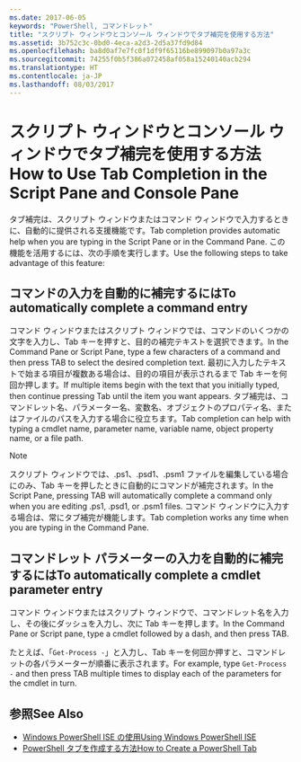 ```yaml
---
ms.date: 2017-06-05
keywords: "PowerShell, コマンドレット"
title: "スクリプト ウィンドウとコンソール ウィンドウでタブ補完を使用する方法"
ms.assetid: 3b752c3c-0bd0-4eca-a2d3-2d5a37fd9d84
ms.openlocfilehash: ba8d0af7e7fc0f1df9f65116be899097b0a97a3c
ms.sourcegitcommit: 74255f0b5f386a072458af058a15240140acb294
ms.translationtype: HT
ms.contentlocale: ja-JP
ms.lasthandoff: 08/03/2017
---
```

# <a name="how-to-use-tab-completion-in-the-script-pane-and-console-pane"></a><span data-ttu-id="f3bb6-103">スクリプト ウィンドウとコンソール ウィンドウでタブ補完を使用する方法</span><span class="sxs-lookup"><span data-stu-id="f3bb6-103">How to Use Tab Completion in the Script Pane and Console Pane</span></span>
<span data-ttu-id="f3bb6-104">タブ補完は、スクリプト ウィンドウまたはコマンド ウィンドウで入力するときに、自動的に提供される支援機能です。</span><span class="sxs-lookup"><span data-stu-id="f3bb6-104">Tab completion provides automatic help when you are typing in the Script Pane or in the Command Pane.</span></span> <span data-ttu-id="f3bb6-105">この機能を活用するには、次の手順を実行します。</span><span class="sxs-lookup"><span data-stu-id="f3bb6-105">Use the following steps to take advantage of this feature:</span></span>

## <a name="to-automatically-complete-a-command-entry"></a><span data-ttu-id="f3bb6-106">コマンドの入力を自動的に補完するには</span><span class="sxs-lookup"><span data-stu-id="f3bb6-106">To automatically complete a command entry</span></span>
<span data-ttu-id="f3bb6-107">コマンド ウィンドウまたはスクリプト ウィンドウでは、コマンドのいくつかの文字を入力し、Tab キーを押すと、目的の補完テキストを選択できます。</span><span class="sxs-lookup"><span data-stu-id="f3bb6-107">In the Command Pane or Script Pane, type a few characters of a command and then press TAB to select the desired completion text.</span></span> <span data-ttu-id="f3bb6-108">最初に入力したテキストで始まる項目が複数ある場合は、目的の項目が表示されるまで Tab キーを何回か押します。</span><span class="sxs-lookup"><span data-stu-id="f3bb6-108">If multiple items begin with the text that you initially typed, then continue pressing Tab until the item you want appears.</span></span> <span data-ttu-id="f3bb6-109">タブ補完は、コマンドレット名、パラメーター名、変数名、オブジェクトのプロパティ名、またはファイルのパスを入力する場合に役立ちます。</span><span class="sxs-lookup"><span data-stu-id="f3bb6-109">Tab completion can help with typing a cmdlet name, parameter name, variable name, object property name, or a file path.</span></span>

> [!NOTE]
> <span data-ttu-id="f3bb6-110">スクリプト ウィンドウでは、.ps1、.psd1、.psm1 ファイルを編集している場合にのみ、Tab キーを押したときに自動的にコマンドが補完されます。</span><span class="sxs-lookup"><span data-stu-id="f3bb6-110">In the Script Pane, pressing TAB will automatically complete a command only when you are editing .ps1, .psd1, or .psm1 files.</span></span> <span data-ttu-id="f3bb6-111">コマンド ウィンドウに入力する場合は、常にタブ補完が機能します。</span><span class="sxs-lookup"><span data-stu-id="f3bb6-111">Tab completion works any time when you are typing in the Command Pane.</span></span>

## <a name="to-automatically-complete-a-cmdlet-parameter-entry"></a><span data-ttu-id="f3bb6-112">コマンドレット パラメーターの入力を自動的に補完するには</span><span class="sxs-lookup"><span data-stu-id="f3bb6-112">To automatically complete a cmdlet parameter entry</span></span>
<span data-ttu-id="f3bb6-113">コマンド ウィンドウまたはスクリプト ウィンドウで、コマンドレット名を入力し、その後にダッシュを入力し、次に Tab キーを押します。</span><span class="sxs-lookup"><span data-stu-id="f3bb6-113">In the Command Pane or Script pane, type a cmdlet followed by a dash, and then press TAB.</span></span>

<span data-ttu-id="f3bb6-114">たとえば、「`Get-Process -`」と入力し、Tab キーを何回か押すと、コマンドレットの各パラメーターが順番に表示されます。</span><span class="sxs-lookup"><span data-stu-id="f3bb6-114">For example, type `Get-Process -` and then press TAB multiple times to display each of the parameters for the cmdlet in turn.</span></span>

## <a name="see-also"></a><span data-ttu-id="f3bb6-115">参照</span><span class="sxs-lookup"><span data-stu-id="f3bb6-115">See Also</span></span>
- [<span data-ttu-id="f3bb6-116">Windows PowerShell ISE の使用</span><span class="sxs-lookup"><span data-stu-id="f3bb6-116">Using Windows PowerShell ISE</span></span>](using-the-windows-powershell-ise.md)
- [<span data-ttu-id="f3bb6-117">PowerShell タブを作成する方法</span><span class="sxs-lookup"><span data-stu-id="f3bb6-117">How to Create a PowerShell Tab</span></span>](How-to-Create-a-PowerShell-Tab-in-Windows-PowerShell-ISE.md)

